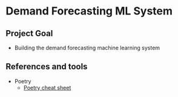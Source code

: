 # Demand Forecasting ML System

## Project Goal
* Building the demand forecasting machine learning system



## References and tools

* Poetry
    * [Poetry cheat sheet](https://www.yippeecode.com/topics/python-poetry-cheat-sheet/)